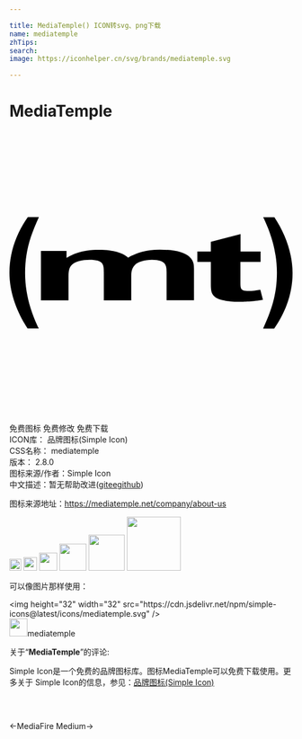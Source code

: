 ```yaml
---

title: MediaTemple() ICON转svg、png下载
name: mediatemple
zhTips: 
search: 
image: https://iconhelper.cn/svg/brands/mediatemple.svg

---
```


# MediaTemple  <small style="font-size: 60%;font-weight: 100"></small>

<div id="svg" class="svg-wrap">
<svg role="img" viewBox="0 0 24 24" xmlns="http://www.w3.org/2000/svg"><title>MediaTemple icon</title><path d="M4.839 10.145v.57h.034c1.021-.615 2.07-.666 2.7-.666 1.695 0 2.28.479 2.49.66.39-.225 1.229-.676 2.685-.676 2.896 0 2.896 1.141 2.896 1.59v2.7H13.32v-2.384c0-.494 0-1.045-1.24-1.045-.612 0-1.242.187-1.463.46-.206.234-.291.446-.291.964v2.021H8.001v-2.303c0-.711.015-1.14-1.206-1.14-.615 0-1.242.162-1.48.405-.186.185-.307.379-.307.996v2.04H2.67v-4.2h2.16l.009.008zm16.431.929h-1.69v1.68c0 .593 0 .786.691.786.328 0 .618-.037.929-.096l.07-.009.22.854c-.817.15-1.711.166-1.966.166-.76 0-1.742-.111-2.105-.425-.309-.255-.346-.506-.346-1.141v-1.82h-1.145v-.877h1.144v-.827l2.52-.65v1.479h1.696v.877l-.018.003zM1.54 16.71C.615 15.313 0 13.65 0 11.979 0 10.005.775 8.4 1.561 7.27h.936c-.695 1.54-1.168 2.85-1.168 4.752 0 2.182.774 3.865 1.125 4.627.012 0 .034.045.034.061H1.54zm20.919-9.42C23.385 8.688 24 10.35 24 12.021c0 1.971-.776 3.58-1.561 4.709h-.936c.694-1.541 1.17-2.85 1.17-4.752 0-2.184-.777-3.863-1.129-4.629-.012-.01-.031-.049-.031-.06h.946z"/></svg>
</div>
<detail full-name='mediatemple'></detail>

<div class="detail-page">
<p>
<span><span class="badge-success badge">免费图标</span> <span class="badge-success badge">免费修改</span>  <span class="badge-success badge">免费下载</span> </span>
<br/>
<span>
ICON库：
<span class="badge-secondary badge">品牌图标(Simple Icon)</span> 
</span>
<br/>
<span>
CSS名称：
<span class="badge-secondary badge">mediatemple</span> 
</span>

<br/>
<span>
版本：
<span class="badge-secondary badge">2.8.0</span> 
</span>
<br/>
<span>图标来源/作者：<span class="badge-light badge">Simple Icon</span></span> 
<br/>
<span class="zh-detail">中文描述：暂无<span class="help-link"><span>帮助改进</span>(<a href="https://gitee.com/liuwave/icon-helper/edit/master/json/brands/mediatemple.json" target="_blank" rel="noopener noreferrer">gitee</a><a href="https://github.com/liuwave/icon-helper/edit/master/json/brands/mediatemple.json" target="_blank" rel="noopener noreferrer">github</a></span>)</span><br/>
</p>
</div><div class="description description alert alert-light"><p>图标来源地址：<a href="https://mediatemple.net/company/about-us" target="_blank" rel="noopener noreferrer">https://mediatemple.net/company/about-us</a></p></div>
<div class="alert alert-dark">
<img height="21" width="21" src="https://cdn.jsdelivr.net/npm/simple-icons@latest/icons/mediatemple.svg" />
<img height="24" width="24" src="https://cdn.jsdelivr.net/npm/simple-icons@latest/icons/mediatemple.svg" />
<img height="32" width="32" src="https://cdn.jsdelivr.net/npm/simple-icons@latest/icons/mediatemple.svg" />
<img height="48" width="48" src="https://cdn.jsdelivr.net/npm/simple-icons@latest/icons/mediatemple.svg" />
<img height="64" width="64" src="https://cdn.jsdelivr.net/npm/simple-icons@latest/icons/mediatemple.svg" />
<img height="96" width="96" src="https://cdn.jsdelivr.net/npm/simple-icons@latest/icons/mediatemple.svg" />

</div>
<div>
  <p>可以像图片那样使用：    
  </p>
  <div class="alert alert-primary" style="font-size: 14px">
    &lt;img height="32" width="32" src="https://cdn.jsdelivr.net/npm/simple-icons@latest/icons/mediatemple.svg" /&gt;
    <copy-btn content='<img height="32" width="32" src="https://cdn.jsdelivr.net/npm/simple-icons@latest/icons/mediatemple.svg" />'></copy-btn>
  </div>
  <div class="alert alert-secondary">
    <img height="32" width="32" src="https://cdn.jsdelivr.net/npm/simple-icons@latest/icons/mediatemple.svg" />mediatemple
    <copy-btn content="mediatemple" btn-title="复制图标名称"></copy-btn>
  </div>
</div>
<div class="icon-detail__container">
<p>关于“<b>MediaTemple</b>”的评论:</p>
</div>
<Vssue title="关于“MediaTemple”的评论" />
<div><p>Simple Icon是一个免费的品牌图标库。图标MediaTemple可以免费下载使用。更多关于  Simple Icon的信息，参见：<a target="_blank" href="https://iconhelper.cn/brands.html">品牌图标(Simple Icon)</a>
</p></div>


<div style="padding:2rem 0 " class="page-nav"><p class="inner"><span class="prev">←<router-link to="/icon/mediafire.html">MediaFire</router-link></span> <span class="next"><router-link to="/icon/medium.html">Medium</router-link>→</span></p></div>
